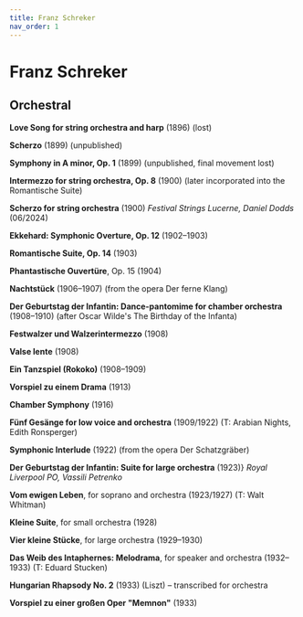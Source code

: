 ```yaml
---
title: Franz Schreker
nav_order: 1
---
```


# Franz Schreker

## Orchestral

**Love Song for string orchestra and harp** (1896) (lost)

**Scherzo** (1899) (unpublished)

**Symphony in A minor, Op. 1** (1899) (unpublished, final movement lost)

**Intermezzo for string orchestra, Op. 8** (1900) (later incorporated into the Romantische Suite)

**Scherzo for string orchestra** (1900)  *Festival Strings Lucerne, Daniel Dodds* (06/2024)

**Ekkehard: Symphonic Overture, Op. 12** (1902–1903)

**Romantische Suite, Op. 14** (1903)

**Phantastische Ouvertüre**, Op. 15 (1904)

**Nachtstück** (1906–1907) (from the opera Der ferne Klang)

**Der Geburtstag der Infantin: Dance-pantomime for chamber orchestra** (1908–1910) (after Oscar Wilde's The Birthday of the Infanta)

**Festwalzer und Walzerintermezzo** (1908)

**Valse lente** (1908)

**Ein Tanzspiel (Rokoko)** (1908–1909)

**Vorspiel zu einem Drama** (1913)

**Chamber Symphony** (1916)

**Fünf Gesänge for low voice and orchestra** (1909/1922) (T: Arabian Nights, Edith Ronsperger)

**Symphonic Interlude** (1922) (from the opera Der Schatzgräber)

**Der Geburtstag der Infantin: Suite for large orchestra** (1923)} *Royal Liverpool PO, Vassili Petrenko*

**Vom ewigen Leben**, for soprano and orchestra (1923/1927) (T: Walt Whitman)

**Kleine Suite**, for small orchestra (1928)

**Vier kleine Stücke**, for large orchestra (1929–1930)

**Das Weib des Intaphernes: Melodrama**, for speaker and orchestra (1932–1933) (T: Eduard Stucken)

**Hungarian Rhapsody No. 2** (1933) (Liszt) – transcribed for orchestra

**Vorspiel zu einer großen Oper "Memnon"** (1933)

